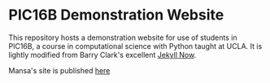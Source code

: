 # PIC16B Demonstration Website

This repository hosts a demonstration website for use of students in PIC16B, a course in computational science with Python taught at UCLA. It is lightly modified from Barry Clark's excellent [Jekyll Now](https://www.jekyllnow.com/). 

Mansa's site is published [here](https://mansakrishna23.github.io/)
